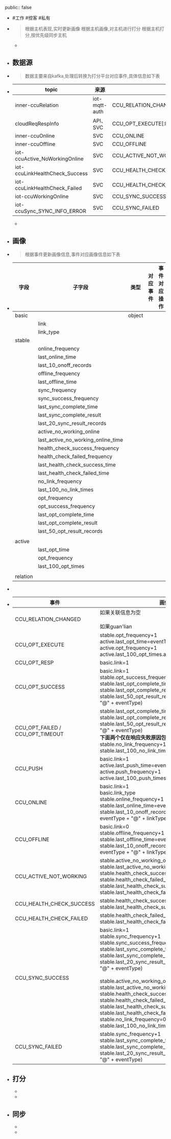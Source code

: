public:: false

- #工作 #控客 #私有

- > 根据主机表现,实时更新画像
  根据主机画像,对主机进行打分
  根据主机打分,按优先级同步主机
	-
	
- ## 数据源

- > 数据主要来自kafka,处理后转换为打分平台对应事件,具体信息如下表

- |topic|来源|事件|
  |--|--|--|
  |inner-ccuRelation|iot-mqtt-auth|CCU_RELATION_CHANGED|
  |cloudReqRespInfo|API、SVC|CCU_OPT_EXECUTE[:br]CCU_OPT_RESP[:br]CCU_OPT_SUCCESS[:br]CCU_OPT_FAILED[:br]CCU_OPT_TIMEOUT|
  |inner-ccuOnline|SVC|CCU_ONLINE|
  |inner-ccuOffline|SVC|CCU_OFFLINE|
  |iot-ccuActive_NoWorkingOnline|SVC|CCU_ACTIVE_NOT_WORKING|
  |iot-ccuLinkHealthCheck_Success|SVC|CCU_HEALTH_CHECK_SUCCESS|
  |iot-ccuLinkHealthCheck_Failed|SVC|CCU_HEALTH_CHECK_FAILED|
  |iot-ccuWorkingOnline|SVC|CCU_SYNC_SUCCESS|
  |iot-ccuSync_SYNC_INFO_ERROR|SVC|CCU_SYNC_FAILED|
  -
  
- ## 画像

- > 根据事件更新画像信息,事件对应画像信息如下表

- | 字段     | 子字段                             | 类型   | 对应事件 | 事件对应操作 |
  | -------- | ---------------------------------- | ------ | -------- | ------------ |
  | basic    |                                    | object |          |              |
  |          | link                               |        |          |              |
  |          | link_type                          |        |          |              |
  | stable   |                                    |        |          |              |
  |          | online_frequency                   |        |          |              |
  |          | last_online_time                   |        |          |              |
  |          | last_10_onoff_records              |        |          |              |
  |          | offline_frequency                  |        |          |              |
  |          | last_offline_time                  |        |          |              |
  |          | sync_frequency                     |        |          |              |
  |          | sync_success_frequency             |        |          |              |
  |          | last_sync_complete_time            |        |          |              |
  |          | last_sync_complete_result          |        |          |              |
  |          | last_20_sync_result_records        |        |          |              |
  |          | active_no_working_online           |        |          |              |
  |          | last_active_no_working_online_time |        |          |              |
  |          | health_check_success_frequency     |        |          |              |
  |          | health_check_failed_frequency      |        |          |              |
  |          | last_health_check_success_time     |        |          |              |
  |          | last_health_check_failed_time      |        |          |              |
  |          | no_link_frequency                  |        |          |              |
  |          | last_100_no_link_times             |        |          |              |
  |          | opt_frequency                      |        |          |              |
  |          | opt_success_frequency              |        |          |              |
  |          | last_opt_complete_time             |        |          |              |
  |          | last_opt_complete_result           |        |          |              |
  |          | last_50_opt_result_records         |        |          |              |
  |          |                                    |        |          |              |
  | active   |                                    |        |          |              |
  |          | last_opt_time                      |        |          |              |
  |          | opt_frequency                      |        |          |              |
  |          | last_100_opt_times                 |        |          |              |
  |          |                                    |        |          |              |
  | relation |                                    |        |          |              |

- 

- |事件|画像|
  |----|----|
  |CCU_RELATION_CHANGED|如果关联信息为空<br /><br />如果guan'lian|
  |CCU_OPT_EXECUTE|stable.opt_frequency+1<br />active.last_opt_time=eventTime<br />active.opt_frequency+1<br />active.last_100_opt_times.add(eventTime)|
  |CCU_OPT_RESP|basic.link=1|
  |CCU_OPT_SUCCESS|basic.link=1<br />stable.opt_success_frequency+1<br />stable.last_opt_complete_time=eventTime<br />stable.last_opt_complete_result=eventType<br />stable.last_50_opt_result_records.add(eventTime + "@" + eventType)|
  |CCU_OPT_FAILED / CCU_OPT_TIMEOUT|stable.last_opt_complete_time=eventTime<br />stable.last_opt_complete_result=eventType<br />stable.last_50_opt_result_records.add(eventTime + "@" + eventType)<br />**下面两个仅在响应失败原因包含no link to时才变化**<br />stable.no_link_frequency+1<br />stable.last_100_no_link_times.add(eventTime)|
  |CCU_PUSH|basic.link=1<br />active.last_push_time=eventTime<br />active.push_frequency+1<br />active.last_100_push_times.add(eventTime)|
  |CCU_ONLINE|basic.link=1<br />basic.link_type<br />stable.online_frequency+1<br />stable.last_online_time=eventTime<br />stable.last_10_onoff_records.add(eventTime + "@" + eventType + "@" + linkType)|
  |CCU_OFFLINE|basic.link=0<br />stable.offline_frequency+1<br />stable.last_offline_time=eventTime<br />stable.last_10_onoff_records.add(eventTime + "@" + eventType + "@" + linkType)|
  |CCU_ACTIVE_NOT_WORKING|stable.active_no_working_online+1<br />stable.last_active_no_working_online_time=eventTime<br />stable.health_check_success_frequency=null<br />stable.health_check_failed_frequency=null<br />stable.last_health_check_success_time=null<br />stable.last_health_check_failed_time=null|
  |CCU_HEALTH_CHECK_SUCCESS|stable.health_check_success_frequency+1<br />stable.last_health_check_success_time=eventTime|
  |CCU_HEALTH_CHECK_FAILED|stable.health_check_failed_frequency+1<br />stable.last_health_check_failed_time=eventTime|
  |CCU_SYNC_SUCCESS|basic.link=1<br />stable.sync_frequency+1<br />stable.sync_success_frequency+1<br />stable.last_sync_complete_time=eventTime<br />stable.last_sync_complete_result=eventType<br />stable.last_20_sync_result_records.add(eventTime + "@" + eventType)<br /><br />stable.active_no_working_online=0<br />stable.last_active_no_working_online_time=null<br />stable.health_check_success_frequency=null<br />stable.health_check_failed_frequency=null<br />stable.last_health_check_success_time=null<br />stable.last_health_check_failed_time=null<br />stable.no_link_frequency=0<br />stable.last_100_no_link_times=[]|
  |CCU_SYNC_FAILED|stable.sync_frequency+1<br />stable.last_sync_complete_time=eventTime<br />stable.last_sync_complete_result=eventType<br />stable.last_20_sync_result_records.add(eventTime + "@" + eventType)|
- ## 打分
  -
  -
- ## 同步
  -
  -